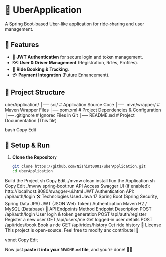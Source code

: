 # 🚗 UberApplication

A Spring Boot-based Uber-like application for ride-sharing and user management.

## 📌 Features
- 🔐 **JWT Authentication** for secure login and token management.  
- 🗺️ **User & Driver Management** (Registration, Roles, Profiles).  
- 📍 **Ride Booking & Tracking**.  
- 💳 **Payment Integration** (Future Enhancement).  

## 📂 Project Structure
uberApplication/ │── src/ # Application Source Code │── .mvn/wrapper/ # Maven Wrapper Files │── pom.xml # Project Dependencies & Configuration │── .gitignore # Ignored Files in Git │── README.md # Project Documentation (This file)

bash
Copy
Edit

## 🔧 Setup & Run
1. **Clone the Repository**  
   ```sh
   git clone https://github.com/Nishint0001/uberApplication.git
   cd uberApplication
Build the Project
sh
Copy
Edit
./mvnw clean install
Run the Application
sh
Copy
Edit
./mvnw spring-boot:run
API Access
Swagger UI (if enabled): http://localhost:8080/swagger-ui.html
JWT Authentication API: /api/auth/login
🛠️ Technologies Used
Java 17
Spring Boot (Spring Security, Spring Data JPA)
JWT (JSON Web Token) Authentication
Maven
H2 / MySQL (Database)
🚀 API Endpoints
Method	Endpoint	Description
POST	/api/auth/login	User login & token generation
POST	/api/auth/register	Register a new user
GET	/api/users/me	Get logged-in user details
POST	/api/rides/book	Book a ride
GET	/api/rides/history	Get ride history
📜 License
This project is open-source. Feel free to modify and contribute! 🚀

vbnet
Copy
Edit

Now just **paste it into your `README.md` file**, and you're done! 🚀😃
